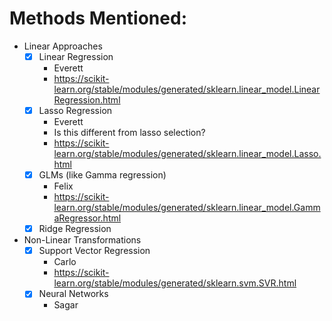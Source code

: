 # Methods Mentioned:
- Linear Approaches
    - [x] Linear Regression
        - Everett
        - https://scikit-learn.org/stable/modules/generated/sklearn.linear_model.LinearRegression.html
    - [x] Lasso Regression
        - Everett
        - Is this different from lasso selection?
        - https://scikit-learn.org/stable/modules/generated/sklearn.linear_model.Lasso.html 
    - [x] GLMs (like Gamma regression)
        - Felix
        - https://scikit-learn.org/stable/modules/generated/sklearn.linear_model.GammaRegressor.html
    - [x] Ridge Regression

- Non-Linear Transformations
    - [x] Support Vector Regression
        - Carlo
        - https://scikit-learn.org/stable/modules/generated/sklearn.svm.SVR.html 
    - [x] Neural Networks
        - Sagar
